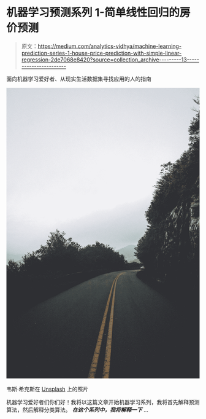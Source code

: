# 机器学习预测系列 1-简单线性回归的房价预测

> 原文：<https://medium.com/analytics-vidhya/machine-learning-prediction-series-1-house-price-prediction-with-simple-linear-regression-2de7068e8420?source=collection_archive---------13----------------------->

面向机器学习爱好者、从现实生活数据集寻找应用的人的指南

![](img/4027617e63708ad2d72c4e2415fb328e.png)

韦斯·希克斯在 [Unsplash](https://unsplash.com?utm_source=medium&utm_medium=referral) 上的照片

机器学习爱好者们你们好！我将以这篇文章开始机器学习系列，我将首先解释预测算法，然后解释分类算法。 ***在这个系列中，我将解释一下*** …